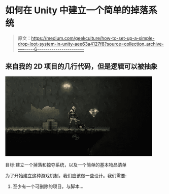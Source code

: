 # 如何在 Unity 中建立一个简单的掉落系统

> 原文：<https://medium.com/geekculture/how-to-set-up-a-simple-drop-loot-system-in-unity-aee63a4127f8?source=collection_archive---------6----------------------->

## 来自我的 2D 项目的几行代码，但是逻辑可以被抽象

![](img/17c9244c90bf2d298d1d8fbeffef733a.png)

目标:建立一个掉落和掠夺系统，以及一个简单的基本物品清单

为了开始建立这种游戏机制，我们应该做一些设计。我们需要:

1.  至少有一个可删除的项目，与脚本…